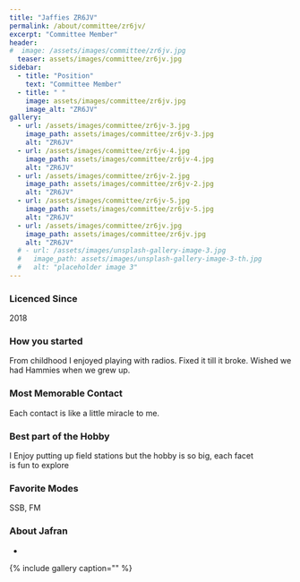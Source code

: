```yaml
---
title: "Jaffies ZR6JV"
permalink: /about/committee/zr6jv/
excerpt: "Committee Member"
header:
#  image: /assets/images/committee/zr6jv.jpg
  teaser: assets/images/committee/zr6jv.jpg
sidebar:
  - title: "Position"
    text: "Committee Member"
  - title: " "
    image: assets/images/committee/zr6jv.jpg
    image_alt: "ZR6JV"
gallery:
  - url: /assets/images/committee/zr6jv-3.jpg
    image_path: assets/images/committee/zr6jv-3.jpg
    alt: "ZR6JV"
  - url: /assets/images/committee/zr6jv-4.jpg
    image_path: assets/images/committee/zr6jv-4.jpg
    alt: "ZR6JV"
  - url: /assets/images/committee/zr6jv-2.jpg
    image_path: assets/images/committee/zr6jv-2.jpg
    alt: "ZR6JV"
  - url: /assets/images/committee/zr6jv-5.jpg
    image_path: assets/images/committee/zr6jv-5.jpg
    alt: "ZR6JV"
  - url: /assets/images/committee/zr6jv.jpg
    image_path: assets/images/committee/zr6jv.jpg
    alt: "ZR6JV"
  # - url: /assets/images/unsplash-gallery-image-3.jpg
  #   image_path: assets/images/unsplash-gallery-image-3-th.jpg
  #   alt: "placeholder image 3"
---
```


### Licenced Since
2018 

### How you started
From childhood I enjoyed playing with radios. 
Fixed it till it broke. 
Wished we had Hammies when we grew up.


### Most Memorable Contact
Each contact is like a little miracle to me.


### Best part of the Hobby
I Enjoy putting up field stations but the hobby is so big, each facet  is fun to explore

### Favorite Modes
SSB, FM


### About Jafran 
-


{% include gallery caption="" %}
